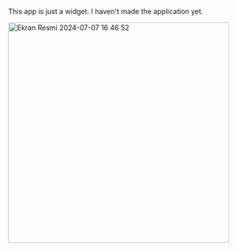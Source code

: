 This app is just a widget. I haven't made the application yet.

<img width="447" alt="Ekran Resmi 2024-07-07 16 46 52" src="https://github.com/sametbalci/Weather-App/assets/84456181/d69febfd-23ee-4609-9dbc-1e17c8ba8a8d">
